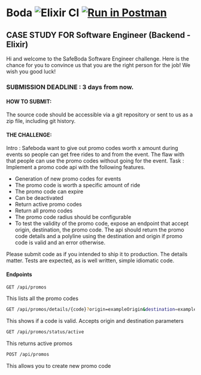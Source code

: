 # Boda ![Elixir CI](https://github.com/oryono/boda/workflows/Elixir%20CI/badge.svg)    [![Run in Postman](https://run.pstmn.io/button.svg)](https://app.getpostman.com/run-collection/4fb6de0e68fb169245f6)

## CASE STUDY FOR Software Engineer (Backend - Elixir)
Hi and welcome to the SafeBoda Software Engineer challenge.
Here is the chance for you to convince us that you are the right person for the job!
We wish you good luck!
### SUBMISSION DEADLINE : 3 days from now.
#### HOW TO SUBMIT: 
The source code should be accessible via a git repository or sent to us as a zip file,
including git history.
#### THE CHALLENGE:
Intro : Safeboda want to give out promo codes worth x amount during events so people can get free
rides to and from the event. The flaw with that people can use the promo codes without going for the
event.
Task : Implement a promo code api with the following features.
- Generation of new promo codes for events
- The promo code is worth a specific amount of ride
- The promo code can expire
- Can be deactivated
- Return active promo codes
- Return all promo codes
- The promo code radius should be configurable
- To test the validity of the promo code, expose an endpoint that accept origin, destination, the
promo code. The api should return the promo code details and a polyline using the destination and
origin if promo code is valid and an error otherwise.

Please submit code as if you intended to ship it to production. The details matter. Tests are expected,
as is well written, simple idiomatic code.

#### Endpoints

```sh
GET /api/promos
```
This lists all the promo codes

```sh
GET /api/promos/details/{code}?origin=exampleOrigin&destination=exampleDestination
```
This shows if a code is valid. Accepts origin and destination parameters

```sh
GET /api/promos/status/active
```
This returns active promos

```sh
POST /api/promos
```
This allows you to create new promo code
